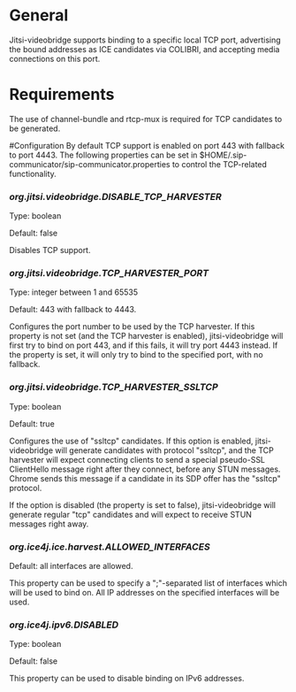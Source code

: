 # General
Jitsi-videobridge supports binding to a specific local TCP port,
advertising the bound addresses as ICE candidates via COLIBRI,
and accepting media connections on this port.

# Requirements
The use of channel-bundle and rtcp-mux is required for TCP candidates
to be generated.

#Configuration
By default TCP support is enabled on port 443 with fallback to port 4443. The
following properties can be set in $HOME/.sip-communicator/sip-communicator.properties
to control the TCP-related functionality.


### *org.jitsi.videobridge.DISABLE_TCP_HARVESTER*
Type: boolean

Default: false

Disables TCP support.

### *org.jitsi.videobridge.TCP_HARVESTER_PORT*
Type: integer between 1 and 65535

Default: 443 with fallback to 4443.

Configures the port number to be used by the TCP harvester. If this property is
not set (and the TCP harvester is enabled), jitsi-videobridge will first try to
bind on port 443, and if this fails, it will try port 4443 instead. If the
property is set, it will only try to bind to the specified port, with no
fallback.

### *org.jitsi.videobridge.TCP_HARVESTER_SSLTCP*
Type: boolean

Default: true

Configures the use of "ssltcp" candidates. If this option is enabled,
jitsi-videobridge will generate candidates with protocol "ssltcp", and the TCP
harvester will expect connecting clients to send a special pseudo-SSL
ClientHello message right after they connect, before any STUN messages. Chrome
sends this message if a candidate in its SDP offer has the "ssltcp"
protocol.

If the option is disabled (the property is set to false), jitsi-videobridge
will generate regular "tcp" candidates and will expect to receive STUN messages
right away.


### *org.ice4j.ice.harvest.ALLOWED_INTERFACES*
Default: all interfaces are allowed.

This property can be used to specify a ";"-separated list of interfaces which will
be used to bind on. All IP addresses on the specified interfaces will be used.

### *org.ice4j.ipv6.DISABLED*
Type: boolean

Default: false

This property can be used to disable binding on IPv6 addresses.
